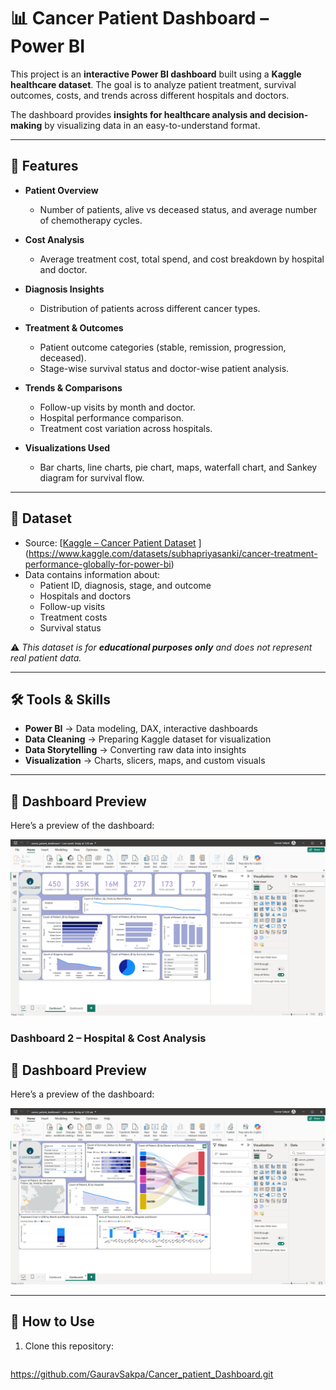 # 📊 Cancer Patient Dashboard – Power BI  

This project is an **interactive Power BI dashboard** built using a **Kaggle healthcare dataset**. The goal is to analyze patient treatment, survival outcomes, costs, and trends across different hospitals and doctors.  

The dashboard provides **insights for healthcare analysis and decision-making** by visualizing data in an easy-to-understand format.  

---

## 🚀 Features  

- **Patient Overview**  
  - Number of patients, alive vs deceased status, and average number of chemotherapy cycles.  

- **Cost Analysis**  
  - Average treatment cost, total spend, and cost breakdown by hospital and doctor.  

- **Diagnosis Insights**  
  - Distribution of patients across different cancer types.  

- **Treatment & Outcomes**  
  - Patient outcome categories (stable, remission, progression, deceased).  
  - Stage-wise survival status and doctor-wise patient analysis.  

- **Trends & Comparisons**  
  - Follow-up visits by month and doctor.  
  - Hospital performance comparison.  
  - Treatment cost variation across hospitals.  

- **Visualizations Used**  
  - Bar charts, line charts, pie chart, maps, waterfall chart, and Sankey diagram for survival flow.  

---

## 📂 Dataset  

- Source: [[Kaggle – Cancer Patient Dataset](https://www.kaggle.com/)  ](https://www.kaggle.com/datasets/subhapriyasanki/cancer-treatment-performance-globally-for-power-bi)
- Data contains information about:  
  - Patient ID, diagnosis, stage, and outcome  
  - Hospitals and doctors  
  - Follow-up visits  
  - Treatment costs  
  - Survival status  

⚠️ *This dataset is for **educational purposes only** and does not represent real patient data.*  

---

## 🛠️ Tools & Skills  

- **Power BI** → Data modeling, DAX, interactive dashboards  
- **Data Cleaning** → Preparing Kaggle dataset for visualization  
- **Data Storytelling** → Converting raw data into insights  
- **Visualization** → Charts, slicers, maps, and custom visuals  

---

## 📸 Dashboard Preview  

Here’s a preview of the dashboard:

![Dashboard Preview](https://github.com/GauravSakpa/Cancer_patient_Dashboard/raw/main/DASHBOARD1.png)


### Dashboard 2 – Hospital & Cost Analysis  
## 📸 Dashboard Preview

Here’s a preview of the dashboard:

![Dashboard Preview](https://github.com/GauravSakpa/Cancer_patient_Dashboard/raw/main/DASHBOARD2.png)


---

## 📌 How to Use  

1. Clone this repository:  
   ```bash
  https://github.com/GauravSakpa/Cancer_patient_Dashboard.git
